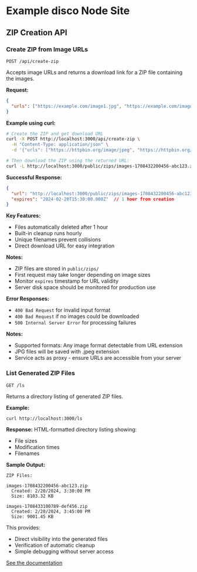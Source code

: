 # Example disco Node Site

## ZIP Creation API

### Create ZIP from Image URLs
`POST /api/create-zip`

Accepts image URLs and returns a download link for a ZIP file containing the images.

**Request:**
```json
{
  "urls": ["https://example.com/image1.jpg", "https://example.com/image2.png"]
}
```

**Example using curl:**
```bash
# Create the ZIP and get download URL
curl -X POST http://localhost:3000/api/create-zip \
  -H "Content-Type: application/json" \
  -d '{"urls": ["https://httpbin.org/image/jpeg", "https://httpbin.org/image/png"]}'

# Then download the ZIP using the returned URL:
curl -L http://localhost:3000/public/zips/images-1708432200456-abc123.zip --output images.zip
```

**Successful Response:**
```json
{
  "url": "http://localhost:3000/public/zips/images-1708432200456-abc123.zip",
  "expires": "2024-02-20T15:30:00.000Z"  // 1 hour from creation
}
```

**Key Features:**
- Files automatically deleted after 1 hour
- Built-in cleanup runs hourly
- Unique filenames prevent collisions
- Direct download URL for easy integration

**Notes:**
- ZIP files are stored in `public/zips/`
- First request may take longer depending on image sizes
- Monitor `expires` timestamp for URL validity
- Server disk space should be monitored for production use

**Error Responses:**
- `400 Bad Request` for invalid input format
- `400 Bad Request` if no images could be downloaded
- `500 Internal Server Error` for processing failures

**Notes:**
- Supported formats: Any image format detectable from URL extension
- JPG files will be saved with .jpeg extension
- Service acts as proxy - ensure URLs are accessible from your server

### List Generated ZIP Files
`GET /ls`

Returns a directory listing of generated ZIP files.

**Example:**
```bash
curl http://localhost:3000/ls
```

**Response:**
HTML-formatted directory listing showing:
- File sizes
- Modification times
- Filenames

**Sample Output:**
```
ZIP Files:

images-1708432200456-abc123.zip
  Created: 2/20/2024, 3:30:00 PM
  Size: 8103.32 KB

images-1708433100789-def456.zip
  Created: 2/20/2024, 3:45:00 PM
  Size: 9001.45 KB
```

This provides:
- Direct visibility into the generated files
- Verification of automatic cleanup
- Simple debugging without server access

[See the documentation](https://docs.letsdisco.dev/deployment-guides/node)
